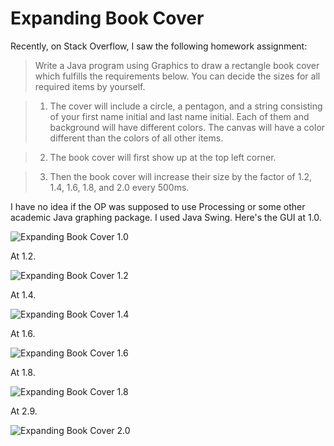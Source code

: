 # Expanding Book Cover

Recently, on Stack Overflow, I saw the following homework assignment:

> Write a Java program using Graphics to draw a rectangle book cover which fulfills the requirements below. You can decide the sizes for all required items by yourself.

> 1. The cover will include a circle, a pentagon, and a string consisting of your first name initial and last name initial. Each of them and background will have different colors. The canvas will have a color different than the colors of all other items.

> 2. The book cover will first show up at the top left corner.

> 3. Then the book cover will increase their size by the factor of 1.2, 1.4, 1.6, 1.8, and 2.0 every 500ms.

I have no idea if the OP was supposed to use Processing or some other academic Java graphing package.  I used Java Swing.  Here's the GUI at 1.0.

![Expanding Book Cover 1.0](readme-resources/expandingbookcover1.png)

At 1.2.

![Expanding Book Cover 1.2](readme-resources/expandingbookcover2.png)

At 1.4.

![Expanding Book Cover 1.4](readme-resources/expandingbookcover3.png)

At 1.6.

![Expanding Book Cover 1.6](readme-resources/expandingbookcover4.png)

At 1.8.

![Expanding Book Cover 1.8](readme-resources/expandingbookcover5.png)

At 2.9.

![Expanding Book Cover 2.0](readme-resources/expandingbookcover6.png)
